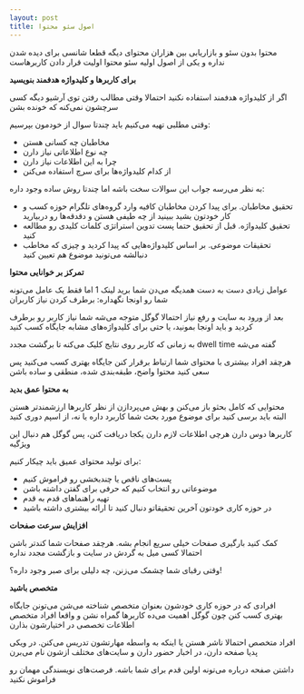 ```yaml
---
layout: post
title: اصول سئو محتوا
---
```


محتوا بدون سئو و بازاریابی بین هزاران محتوای دیگه قطعا شانسی برای دیده شدن نداره و یکی از اصول اولیه سئو محتوا اولیت قرار دادن کاربرهاست

**برای کاربرها و کلیدواژه هدفمند بنویسید**

اگر از کلیدواژه هدفمند استفاده نکنید احتمالا وقتی مطالب رفتن توی آرشیو دیگه کسی سرچشون نمی‌کنه که خونده بشن

وقتی مطلبی تهیه می‌کنیم باید چندتا سوال از خودمون بپرسیم:

- مخاطبان چه کسانی هستن
- چه نوع اطلاعاتی نیاز دارن
- چرا به این اطلاعات نیاز دارن
- از کدام کلیدواژه‌ها برای سرچ استفاده می‌کنن

به نظر می‌رسه جواب این سوالات سخت باشه اما چندتا روش ساده وجود داره:

- تحقیق مخاطبان. برای پیدا کردن مخاطبان کافیه وارد گروه‌های تلگرام حوزه کسب و کار خودتون بشید ببینید از چه طیفی هستن و دقدقه‌ها رو دربیارید
- تحقیق کلیدواژه. قبل از تحقیق حتما پست تدوین استراتژی کلمات کلیدی رو مطالعه کنید
- تحقیقات موضوعی. بر اساس کلیدواژه‌هایی که پیدا کردید و چیزی که مخاطب دنبالشه می‌تونید موضوع هم تعیین کنید

**تمرکز بر خوانایی محتوا**

عوامل زیادی دست به دست همدیگه می‌دن شما برید لینک 1 اما فقط یک عامل می‌تونه شما رو اونجا نگهداره: برطرف کردن نیاز کاربران

بعد از ورود به سایت و رفع نیاز احتمالا گوگل متوجه می‌شه شما نیاز کاربر رو برطرف کردید و باید اونجا بمونید، یا حتی برای کلیدواژه‌های مشابه جایگاه کسب کنید

به زمانی که کاربر روی نتایج کلیک می‌کنه تا برگشت مجدد dwell time گفته می‌شه

هرچقد افراد بیشتری با محتوای شما ارتباط برقرار کنن جایگاه بهتری کسب می‌کنید پس سعی کنید محتوا واضح، طبقه‌بندی شده، منطقی و ساده باشن

**به محتوا عمق بدید**

محتوایی که کامل بحثو باز می‌کنن و بهش می‌پردازن از نظر کاربرها ارزشمندتر هستن البته باید برسی کنید برای موضوع مورد بحث شما کاربرد داره یا نه، از اسپم دوری کنید

کاربرها دوس دارن هرچی اطلاعات لازم دارن یکجا دریافت کنن، پس گوگل هم دنبال این ویژگیه

برای تولید محتوای عمیق باید چیکار کنیم:

- پست‌های ناقص یا چندبخشی رو فراموش کنیم
- موضوعاتی رو انتخاب کنیم که حرفی برای گفتن داشته باشن
- تهیه راهنماهای قدم به قدم
- در حوزه کاری خودتون آخرین تحقیقاتو دنبال کنید تا ارائه بیشتری داشته باشید

**افزایش سرعت صفحات**

کمک کنید بارگیری صفحات خیلی سریع انجام بشه. هرچقد صفحات شما کندتر باشن احتمالا کسی میل به گردش در سایت و بازگشت مجدد نداره

وقتی رقبای شما چشمک می‌زنن، چه دلیلی برای صبر وجود داره؟!

**متخصص باشید**

افرادی که در حوزه کاری خودشون بعنوان متخصص شناخته می‌شن می‌تونن جایگاه بهتری کسب کنن چون گوگل اهمیت می‌ده کاربرها گمراه نشن و واقعا افراد متخصص اطلاعات تخصصی در اختیارشون بذارن

افراد متخصص احتمالا ناشر هستن یا اینکه به واسطه مهارتشون تدریس می‌کنن. در ویکی پدیا صفحه دارن، در اخبار حضور دارن و سایت‌های مختلف ازشون نام می‌برن

داشتن صفحه درباره می‌تونه اولین قدم برای شما باشه. فرصت‌های نویسندگی مهمان رو فراموش نکنید
